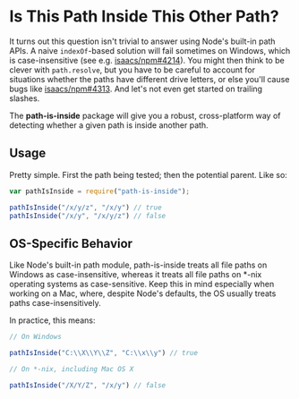 # Is This Path Inside This Other Path?

It turns out this question isn't trivial to answer using Node's built-in path APIs. A naive `indexOf`-based solution will fail sometimes on Windows, which is case-insensitive (see e.g. [isaacs/npm#4214][]). You might then think to be clever with `path.resolve`, but you have to be careful to account for situations whether the paths have different drive letters, or else you'll cause bugs like [isaacs/npm#4313][]. And let's not even get started on trailing slashes.

The **path-is-inside** package will give you a robust, cross-platform way of detecting whether a given path is inside another path.




<extoc></extoc>

## Usage

Pretty simple. First the path being tested; then the potential parent. Like so:

```js
var pathIsInside = require("path-is-inside");

pathIsInside("/x/y/z", "/x/y") // true
pathIsInside("/x/y", "/x/y/z") // false
```

## OS-Specific Behavior

Like Node's built-in path module, path-is-inside treats all file paths on Windows as case-insensitive, whereas it treats all file paths on *-nix operating systems as case-sensitive. Keep this in mind especially when working on a Mac, where, despite Node's defaults, the OS usually treats paths case-insensitively.

In practice, this means:

```js
// On Windows

pathIsInside("C:\\X\\Y\\Z", "C:\\x\\y") // true

// On *-nix, including Mac OS X

pathIsInside("/X/Y/Z", "/x/y") // false
```

[isaacs/npm#4214]: https://github.com/isaacs/npm/pull/4214
[isaacs/npm#4313]: https://github.com/isaacs/npm/issues/4313
